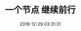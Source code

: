 ---
layout: post
title:  "一个节点 继续前行"
date:   2018-12-29 03:31:31
image: '/assets/img/singledog.png'
description: 'My 2018'
tags:
- Summary
- Life
- Work
categories:
- SkylineBin
twitter_text: '又是普普通通的一年，还是给个节点 '
---